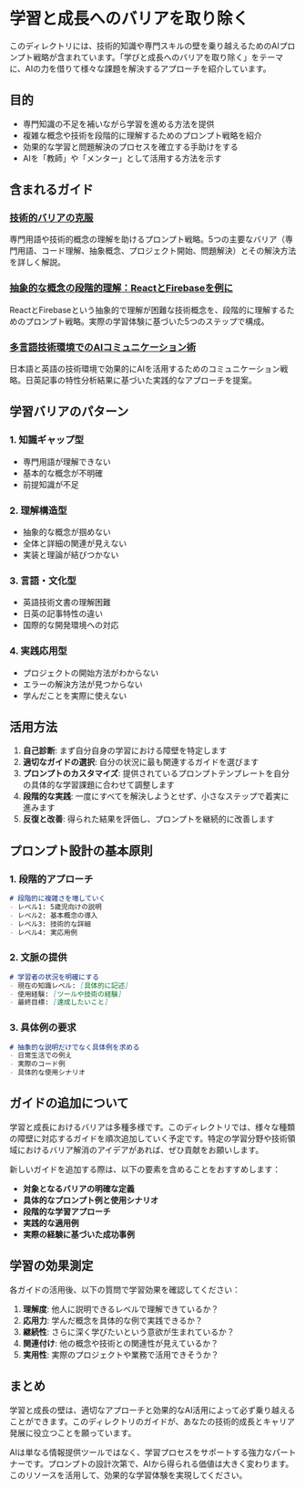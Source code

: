 # 学習と成長へのバリアを取り除く

このディレクトリには、技術的知識や専門スキルの壁を乗り越えるためのAIプロンプト戦略が含まれています。「学びと成長へのバリアを取り除く」をテーマに、AIの力を借りて様々な課題を解決するアプローチを紹介しています。

## 目的

- 専門知識の不足を補いながら学習を進める方法を提供
- 複雑な概念や技術を段階的に理解するためのプロンプト戦略を紹介
- 効果的な学習と問題解決のプロセスを確立する手助けをする
- AIを「教師」や「メンター」として活用する方法を示す

## 含まれるガイド

### [技術的バリアの克服](https://github.com/oka031/ai-prompt-library/blob/main/learning-barriers/overcoming-technical-barriers.md)
専門用語や技術的概念の理解を助けるプロンプト戦略。5つの主要なバリア（専門用語、コード理解、抽象概念、プロジェクト開始、問題解決）とその解決方法を詳しく解説。

### [抽象的な概念の段階的理解：ReactとFirebaseを例に](https://github.com/oka031/ai-prompt-library/blob/main/learning-barriers/overcoming-the-wall-of-abstract-concepts.md)
ReactとFirebaseという抽象的で理解が困難な技術概念を、段階的に理解するためのプロンプト戦略。実際の学習体験に基づいた5つのステップで構成。

### [多言語技術環境でのAIコミュニケーション術](https://github.com/oka031/ai-prompt-library/blob/main/learning-barriers/ai-communication-techniques-in-multilingual-technical-environments.md)
日本語と英語の技術環境で効果的にAIを活用するためのコミュニケーション戦略。日英記事の特性分析結果に基づいた実践的なアプローチを提案。

## 学習バリアのパターン

### 1. 知識ギャップ型
- 専門用語が理解できない
- 基本的な概念が不明確
- 前提知識が不足

### 2. 理解構造型
- 抽象的な概念が掴めない
- 全体と詳細の関連が見えない
- 実装と理論が結びつかない

### 3. 言語・文化型
- 英語技術文書の理解困難
- 日英の記事特性の違い
- 国際的な開発環境への対応

### 4. 実践応用型
- プロジェクトの開始方法がわからない
- エラーの解決方法が見つからない
- 学んだことを実際に使えない

## 活用方法

1. **自己診断**: まず自分自身の学習における障壁を特定します
2. **適切なガイドの選択**: 自分の状況に最も関連するガイドを選びます
3. **プロンプトのカスタマイズ**: 提供されているプロンプトテンプレートを自分の具体的な学習課題に合わせて調整します
4. **段階的な実践**: 一度にすべてを解決しようとせず、小さなステップで着実に進みます
5. **反復と改善**: 得られた結果を評価し、プロンプトを継続的に改善します

## プロンプト設計の基本原則

### 1. 段階的アプローチ
```markdown
# 段階的に複雑さを増していく
- レベル1: 5歳児向けの説明
- レベル2: 基本概念の導入
- レベル3: 技術的な詳細
- レベル4: 実応用例
```

### 2. 文脈の提供
```markdown
# 学習者の状況を明確にする
- 現在の知識レベル: [具体的に記述]
- 使用経験: [ツールや技術の経験]
- 最終目標: [達成したいこと]
```

### 3. 具体例の要求
```markdown
# 抽象的な説明だけでなく具体例を求める
- 日常生活での例え
- 実際のコード例
- 具体的な使用シナリオ
```

## ガイドの追加について

学習と成長におけるバリアは多種多様です。このディレクトリでは、様々な種類の障壁に対応するガイドを順次追加していく予定です。特定の学習分野や技術領域におけるバリア解消のアイデアがあれば、ぜひ貢献をお願いします。

新しいガイドを追加する際は、以下の要素を含めることをおすすめします：

- **対象となるバリアの明確な定義**
- **具体的なプロンプト例と使用シナリオ**
- **段階的な学習アプローチ**
- **実践的な適用例**
- **実際の経験に基づいた成功事例**

## 学習の効果測定

各ガイドの活用後、以下の質問で学習効果を確認してください：

1. **理解度**: 他人に説明できるレベルで理解できているか？
2. **応用力**: 学んだ概念を具体的な例で実践できるか？
3. **継続性**: さらに深く学びたいという意欲が生まれているか？
4. **関連付け**: 他の概念や技術との関連性が見えているか？
5. **実用性**: 実際のプロジェクトや業務で活用できそうか？

## まとめ

学習と成長の壁は、適切なアプローチと効果的なAI活用によって必ず乗り越えることができます。このディレクトリのガイドが、あなたの技術的成長とキャリア発展に役立つことを願っています。

AIは単なる情報提供ツールではなく、学習プロセスをサポートする強力なパートナーです。プロンプトの設計次第で、AIから得られる価値は大きく変わります。このリソースを活用して、効果的な学習体験を実現してください。

